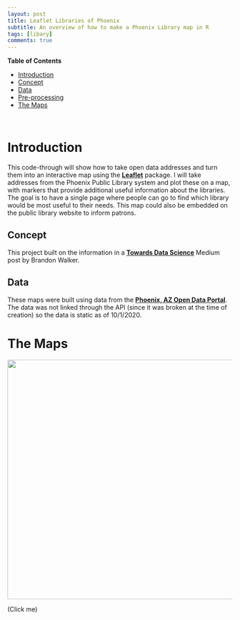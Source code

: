 ```yaml
---
layout: post
title: Leaflet Libraries of Phoenix
subtitle: An overview of how to make a Phoenix Library map in R
tags: [libary]
comments: true
---
```


<div id="toc_container">
<p class="toc_title"><strong>Table of Contents</strong></p>
<ul class="toc_list">
<li><a href="#question_1">Introduction</a></li>
<li><a href="#question_2">Concept</a></li>
<li><a href="#question_3">Data</a></li>
<li><a href="#question_4">Pre-processing</a></li>
<li><a href="#question_6">The Maps</a></li>
</ul>
</div>
<p>&nbsp;</p>
<h1 id="question_1">Introduction</h1>
<p>This code-through will show how to take open data addresses and turn them into an interactive map using the <strong><a href="https://cran.r-project.org/web/packages/leaflet/index.html">Leaflet</a></strong>&nbsp;package. I will take addresses from the Phoenix Public Library system and plot these on a map, with markers that provide additional useful information about the libraries. The goal is to have a single page where people can go to find which library would be most useful to their needs. This map could also be embedded on the public library website to inform patrons.</p>
<h2 id="question_2">Concept</h2>
<p>This project built on the information in a <strong><a href="https://towardsdatascience.com/making-interactive-maps-in-r-with-less-than-15-lines-of-code-bfd81f587e12">Towards Data Science</a></strong>&nbsp;Medium post by Brandon Walker.</p>
<h2 id="question_3">Data</h2>
<p>These maps were built using data from the <strong><a href="https://www.phoenixopendata.com/dataset/libraries/resource/b7158429-b69e-4f87-8a96-b4857c6d65b5">Phoenix, AZ Open Data Portal</a></strong>. The data was not linked through the API (since it was broken at the time of creation) so the data is static as of 10/1/2020.</p>
<h1 id="question_6">The Maps</h1>
<p><a href="https://rpubs.com/sharri65/PHXLib"><img src="https://i.imgur.com/FY8HgsO.jpg" width="750" height="537" /></a></p>
(Click me)
